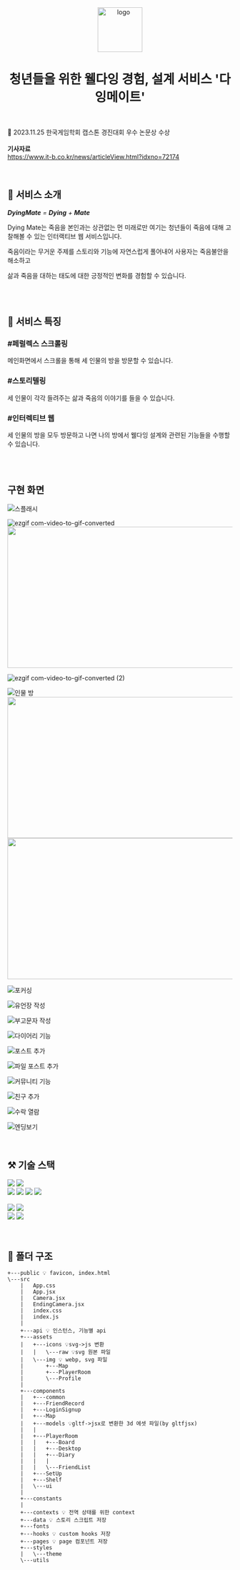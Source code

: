 <div align="center">
  <img src="./public/favicon.ico" width="100px" alt="logo"/>
  <br>

  # 청년들을 위한 웰다잉 경험, 설계 서비스 '다잉메이트'

  <br>
</div>

📍 2023.11.25 한국게임학회 캡스톤 경진대회 우수 논문상 수상<br><br>
   **기사자료**<br>
   https://www.it-b.co.kr/news/articleView.html?idxno=72174

  <br>

## 🌙 서비스 소개

***DyingMate** = **Dying** + **Mate***


Dying  Mate는 죽음을 본인과는 상관없는 먼 미래로만 여기는 청년들이 죽음에 대해 고찰해볼 수 있는 인터랙티브 웹 서비스입니다. 

죽음이라는 무거운 주제를 스토리와 기능에 자연스럽게 풀어내어 사용자는 죽음불안을 해소하고 

삶과 죽음을 대하는 태도에 대한 긍정적인 변화를 경험할 수 있습니다.

<br>
<br>



## 🎇 서비스 특징

### #페럴렉스 스크롤링
메인화면에서 스크롤을 통해 세 인물의 방을 방문할 수 있습니다.
### #스토리텔링
세 인물이 각각 들려주는 삶과 죽음의 이야기를 들을 수 있습니다.
### #인터렉티브 웹
세 인물의 방을 모두 방문하고 나면 나의 방에서 웰다잉 설계와 관련된 기능들을 수행할 수 있습니다.



<br>
<br>

## 구현 화면

![스플래시](https://github.com/lsy20140/dyingmate-frontend/assets/68267094/5fb19155-3b5d-4499-8538-f5a5736d9630)

![ezgif com-video-to-gif-converted](https://github.com/lsy20140/dyingmate-frontend/assets/68267094/76d2b16f-dfa5-43fa-bdca-6b81948eb1d1)
<img src="https://github.com/user-attachments/assets/603fb6e6-7ca9-4025-bbd8-04bc8cc52d5d" width="548" height="316"/>

![ezgif com-video-to-gif-converted (2)](https://github.com/lsy20140/dyingmate-frontend/assets/68267094/b2238bd1-dbb1-4f1a-8637-f282711f5f30)

![인물 방](https://github.com/lsy20140/dyingmate-frontend/assets/68267094/0253ae2f-dd0e-40eb-8025-b9474b68e3fe)
<img src="https://github.com/user-attachments/assets/59b6fb14-aeec-4dc5-a3f7-192f5a2a0ccd" width="548" height="316"/>
<img src="https://github.com/user-attachments/assets/a09013fc-26cb-4e23-8b2b-6208cfe63d88" width="548" height="316"/>

![포커싱](https://github.com/lsy20140/dyingmate-frontend/assets/68267094/6f914585-26f4-48bc-8698-f1b3129163c4)



![유언장 작성](https://github.com/lsy20140/dyingmate-frontend/assets/68267094/990c2686-a301-4f2b-bb7d-8157919d1c3c)

![부고문자 작성](https://github.com/lsy20140/dyingmate-frontend/assets/68267094/a691f474-ad17-41fc-a1f2-176d76478d36)

![다이어리 기능](https://github.com/lsy20140/dyingmate-frontend/assets/68267094/0e2c4926-cfde-4261-a2a3-1765c19e80aa)

![포스트 추가](https://github.com/lsy20140/dyingmate-frontend/assets/68267094/01244a90-0783-45ec-bb79-7681484e8670)

![파일 포스트 추가](https://github.com/lsy20140/dyingmate-frontend/assets/68267094/475614d6-9440-4dbf-bccd-359b5a15153e)

![커뮤니티 기능](https://github.com/lsy20140/dyingmate-frontend/assets/68267094/b53ee102-99b0-457a-a8fa-72ac501ccc7e)

![친구 추가](https://github.com/lsy20140/dyingmate-frontend/assets/68267094/eaf772d4-127f-4865-9a9e-91bdda392383)

![수락 열람](https://github.com/lsy20140/dyingmate-frontend/assets/68267094/2935cac0-f185-4d44-aa22-a47e14e367cb)

![엔딩보기](https://github.com/lsy20140/dyingmate-frontend/assets/68267094/485137ba-02c0-4cec-8f10-14261f201614)

<br>

## ⚒️ 기술 스택

<img src="https://img.shields.io/badge/yarn-2C8EBB?style=for-the-badge&logo=yarn&logoColor=white">
<img src="https://img.shields.io/badge/JavaScript-F7DF1E?style=for-the-badge&logo=javascript&logoColor=black">
<div display='flex'>
  <img src="https://img.shields.io/badge/React-61DAFB?style=for-the-badge&logo=React&logoColor=white">
  <img src="https://img.shields.io/badge/React_Router-CA4245?style=for-the-badge&logo=react-router&logoColor=white">
  <img src="https://img.shields.io/badge/Axios-5A29E4?style=for-the-badge&logo=Axios&logoColor=white">
  <img src="https://img.shields.io/badge/-React%20Query-FF4154?style=for-the-badge&logo=react%20query&logoColor=white">
</div>
<br>
<img src="https://img.shields.io/badge/threejs-black?style=for-the-badge&logo=three.js&logoColor=white">

<img src="https://img.shields.io/badge/styled%20components-DB7093?style=for-the-badge&logo=styled-components&logoColor=white">

<div display='flex'>
  <img src="https://img.shields.io/badge/Amazon%20S3-569A31?style=for-the-badge&logo=AmazonS3&logoColor=white">
  <img src="https://img.shields.io/badge/Amazon%20Route53-8C4FFF?style=for-the-badge&logo=AmazonRoute53&logoColor=white">
</div>

<br>
<br>

## 📁 폴더 구조
```
+---public 💡 favicon, index.html
\---src
    |   App.css
    |   App.jsx
    |   Camera.jsx
    |   EndingCamera.jsx
    |   index.css
    |   index.js
    |
    +---api 💡 인스턴스, 기능별 api
    +---assets
    |   +---icons 💡svg->js 변환
    |   |   \---raw 💡svg 원본 파일
    |   \---img 💡 webp, svg 파일
    |       +---Map 
    |       +---PlayerRoom
    |       \---Profile
    |
    +---components
    |   +---common
    |   +---FriendRecord
    |   +---LoginSignup
    |   +---Map
    |   +---models 💡gltf->jsx로 변환한 3d 에셋 파일(by gltfjsx)
    |   |
    |   +---PlayerRoom
    |   |   +---Board
    |   |   +---Desktop
    |   |   +---Diary
    |   |   |
    |   |   \---FriendList
    |   +---SetUp
    |   +---Shelf
    |   \---ui
    |
    +---constants 
    |
    +---contexts 💡 전역 상태를 위한 context
    +---data 💡 스토리 스크립트 저장
    +---fonts
    +---hooks 💡 custom hooks 저장
    +---pages 💡 page 컴포넌트 저장
    +---styles
    |   \---theme
    \---utils
```
